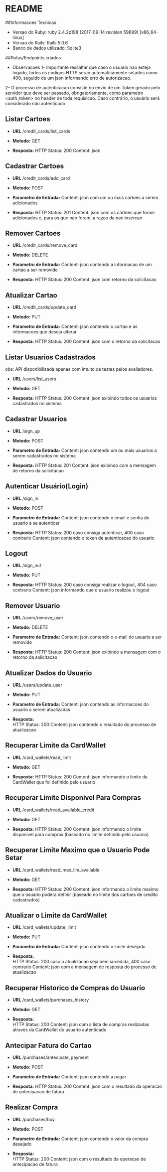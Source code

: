 # README


##Informacoes Tecnicas
* Versao do Ruby: ruby 2.4.2p198 (2017-09-14 revision 59899) [x86_64-linux]
* Versao do Rails: Rails 5.0.6
* Banco de dados utilizado: Sqlite3

##Rotas/Endpoints criados

* Observacoes
1- Importante ressaltar que caso o usuario nao esteja logado, todos os codigos HTTP serao
automaticamente setados como 400, seguido de um json informando erro de autorizacao.

2- O processo de autenticacao consiste no envio de um Token gerado pelo servidor que deve ser passado, obrigatoriamente, como parametro <auth_token> no header de toda requisicao. Caso contrário,
o usuário será considerado não autenticado


**Listar Cartoes**
----
* **URL**
  /credit_cards/list_cards

* **Metodo:**
GET

* **Resposta:**
HTTP Status: 200
Content: json


**Cadastrar Cartoes**
----
* **URL**
  /credit_cards/add_card

* **Metodo:**
POST

* **Parametro de Entrada:**
Content: json com um ou mais cartoes a serem adicionados

* **Resposta:**
HTTP Status: 201
Content: json com os cartoes que foram adicionados e, para os que nao foram, a razao da nao insercao


**Remover Cartoes**
----
* **URL**
  /credit_cards/remove_card

* **Metodo:**
DELETE

* **Parametro de Entrada:**
Content: json contendo a informacao de um cartao a ser removido

* **Resposta:**
HTTP Status: 200
Content: json com retorno da solicitacao

**Atualizar Cartao**
----
* **URL**
  /credit_cards/update_card

* **Metodo:**
PUT

* **Parametro de Entrada:**
Content: json contendo o cartao e as informacoes que deseja alterar

* **Resposta:**
HTTP Status: 200
Content: json com o retorno da solicitacao

**Listar Usuarios Cadastrados**
----
obs: API disponibilizada apenas com intuito de testes pelos avaliadores.

* **URL**
  /users/list_users

* **Metodo:**
GET

* **Resposta:**
HTTP Status: 200
Content: json exibindo todos os usuarios cadastrados no sistema

**Cadastrar Usuarios**
----

* **URL**
  /sign_up

* **Metodo:**
POST

* **Parametro de Entrada:**
Content: json contendo um ou mais usuarios a serem cadastrados no sistema

* **Resposta:**
HTTP Status: 201
Content: json exibindo com a mensagem de retorno da solicitacao


**Autenticar Usuário(Login)**
----

* **URL**
  /sign_in

* **Metodo:**
POST

* **Parametro de Entrada:**
Content: json contendo o email e senha do usuario a se autenticar

* **Resposta:**
HTTP Status: 200 caso consiga autenticar, 400 caso contrario
Content: json contendo o token de autenticacao do usuario

**Logout**
----

* **URL**
  /sign_out

* **Metodo:**
PUT

* **Resposta:**
HTTP Status: 200 caso consiga realizar o logout, 404 caso contrario
Content: json informando que o usuario realizou o logout

**Remover Usuario**
----

* **URL**
  /users/remove_user

* **Metodo:**
DELETE

* **Parametro de Entrada:**
Content: json contendo o e-mail do usuario a ser removido

* **Resposta:**
HTTP Status: 200
Content: json exibindo a mensagem com o retorno da solicitacao


**Atualizar Dados do Usuario**
----

* **URL**
  /users/update_user

* **Metodo:**
PUT

* **Parametro de Entrada:**
Content: json contendo as informacoes do usuario a serem atualizadas

* **Resposta:**  
HTTP Status: 200
Content: json contendo o resultado do processo de atualizacao

**Recuperar Limite da CardWallet**
----

* **URL**
  /card_wallets/read_limit

* **Metodo:**
GET

* **Resposta:**
HTTP Status: 200
Content: json informando o limite da CardWallet que foi definido pelo usuario
  

**Recuperar Limite Disponivel Para Compras**
----

* **URL**
  /card_wallets/read_available_credit

* **Metodo:**
GET

* **Resposta:**
HTTP Status: 200
Content: json informando o limite disponivel para compras (baseado no limite definido pelo usuario)
  

**Recuperar Limite Maximo que o Usuario Pode Setar**
----

* **URL**
  /card_wallets/read_max_lim_available

* **Metodo:**
GET

* **Resposta:**
HTTP Status: 200
Content: json informando o limite maximo que o usuario podera definir (baseado no limite dos cartoes de credito cadastrados)


**Atualizar o Limite da CardWallet**
----

* **URL**
  /card_wallets/update_limit

* **Metodo:**
PUT

* **Parametro de Entrada:**
Content: json contendo o limite desejado

* **Resposta:**  
HTTP Status: 200 caso a atualizacao seja bem sucedida, 400 caso contrario
Content: json com a mensagem de resposta do processo de atualizacao

**Recuperar Historico de Compras do Usuario**
----

* **URL**
  /card_wallets/purchases_history

* **Metodo:**
GET

* **Resposta:**  
HTTP Status: 200
Content: json com a lista de compras realizadas atraves da CardWallet do usuario autenticado
  
**Antecipar Fatura do Cartao**
----

* **URL**
  /purchases/antecipate_payment

* **Metodo:**
POST

* **Parametro de Entrada:**
Content: json contendo a pagar

* **Resposta:**
HTTP Status: 200
Content: json com o resultado da operacao de antecipacao de fatura
  

**Realizar Compra**
----

* **URL**
  /purchases/buy

* **Metodo:**
POST

* **Parametro de Entrada:**
Content: json contendo o valor da compra desejado

* **Resposta:**    
HTTP Status: 200
Content: json com o resultado da operacao de antecipacao de fatura